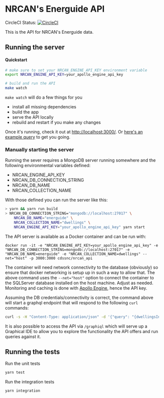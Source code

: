 # NRCAN's Energuide API

CircleCI Status: [![CircleCI](https://circleci.com/gh/cds-snc/nrcan_api.svg?style=svg)](https://circleci.com/gh/cds-snc/nrcan_api)

This is the API for NRCAN's Energuide data.

## Running the server

#### Quickstart

```sh
# make sure to set your NRCAN_ENGINE_API_KEY environment variable
export NRCAN_ENGINE_API_KEY=your_apollo_engine_api_key

# build and run the API
make watch
```

`make watch` will do a few things for you
- install all missing dependencies
- build the app
- serve the API locally
- rebuild and restart if you make any changes

Once it's running, check it out at [http://localhost:3000/](http://localhost:3000/).
Or [here's an example query](http://localhost:3000/graphiql?query=%7B%0A%20%20dwellingsInFSA(%0A%20%20%20%20forwardSortationArea%3A%20%22C1A%22%0A%20%20)%20%7B%0A%20%20%20%20results%20%7B%0A%20%20%20%20%20%20yearBuilt%0A%20%20%20%20%20%20city%0A%20%20%20%20%7D%0A%20%20%7D%0A%7D) to get you going.

### Manually starting the server

Running the sever requires a MongoDB server running somewhere and the following environmental variables defined:

* NRCAN_ENGINE_API_KEY
* NRCAN_DB_CONNECTION_STRING
* NRCAN_DB_NAME
* NRCAN_COLLECTION_NAME

With those defined you can run the server like this:

```sh
> yarn && yarn run build
> NRCAN_DB_CONNECTION_STRING="mongodb://localhost:27017" \
	NRCAN_DB_NAME="energuide" \
	NRCAN_COLLECTION_NAME="dwellings" \
	NRCAN_ENGINE_API_KEY="your_apollo_engine_api_key" yarn start
```

The API server is available as a Docker container and can be run with:
```
docker run -it -e "NRCAN_ENGINE_API_KEY=your_apollo_engine_api_key" -e "NRCAN_DB_CONNECTION_STRING=mongodb://localhost:27017" -e "NRCAN_DB_NAME=energuide" -e "NRCAN_COLLECTION_NAME=dwellings" --net="host" -p 3000:3000 cdssnc/nrcan_api

```

The container will need network connectivity to the database (obviously) so
ensure that docker networking is setup up in such a way to allow that. The
above command uses the `--net="host"` option to connect the container to the
SQLServer database installed on the host machine. Adjust as needed.
Monitoring and caching is done with [Apollo Engine](https://engine.apollographql.com), hence the API key.

Assuming the DB credentials/connectivity is correct, the command above will
start a graphql endpoint that will respond to the following `curl` commands:

```sh
curl -s -H "Content-Type: application/json" -d '{"query": "{dwellingsInFSA(forwardSortationArea: \"C1A\"){ results { yearBuilt }}}"}'  "localhost:3000/graphql"
```

It is also possible to access the API via `/graphiql` which will serve up a Graphical IDE to allow you to explore the functionality the API offers and run queries against it.

## Running the tests

Run the unit tests

```sh
yarn test
```

Run the integration tests

```sh
yarn integration
```
